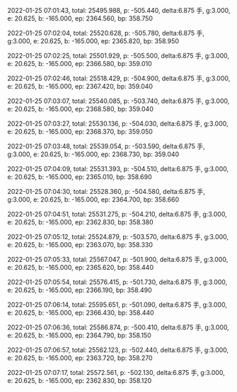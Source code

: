 2022-01-25 07:01:43, total: 25495.988, p: -505.440, delta:6.875 手, g:3.000, e: 20.625, b: -165.000, ep: 2364.560, bp: 358.750

2022-01-25 07:02:04, total: 25520.628, p: -505.780, delta:6.875 手, g:3.000, e: 20.625, b: -165.000, ep: 2365.820, bp: 358.950

2022-01-25 07:02:25, total: 25501.929, p: -505.500, delta:6.875 手, g:3.000, e: 20.625, b: -165.000, ep: 2366.580, bp: 359.010

2022-01-25 07:02:46, total: 25518.429, p: -504.900, delta:6.875 手, g:3.000, e: 20.625, b: -165.000, ep: 2367.420, bp: 359.040

2022-01-25 07:03:07, total: 25540.085, p: -503.740, delta:6.875 手, g:3.000, e: 20.625, b: -165.000, ep: 2368.580, bp: 359.040

2022-01-25 07:03:27, total: 25530.136, p: -504.030, delta:6.875 手, g:3.000, e: 20.625, b: -165.000, ep: 2368.370, bp: 359.050

2022-01-25 07:03:48, total: 25539.054, p: -503.590, delta:6.875 手, g:3.000, e: 20.625, b: -165.000, ep: 2368.730, bp: 359.040

2022-01-25 07:04:09, total: 25531.393, p: -504.510, delta:6.875 手, g:3.000, e: 20.625, b: -165.000, ep: 2365.010, bp: 358.690

2022-01-25 07:04:30, total: 25528.360, p: -504.580, delta:6.875 手, g:3.000, e: 20.625, b: -165.000, ep: 2364.700, bp: 358.660

2022-01-25 07:04:51, total: 25531.275, p: -504.210, delta:6.875 手, g:3.000, e: 20.625, b: -165.000, ep: 2362.830, bp: 358.380

2022-01-25 07:05:12, total: 25524.879, p: -503.570, delta:6.875 手, g:3.000, e: 20.625, b: -165.000, ep: 2363.070, bp: 358.330

2022-01-25 07:05:33, total: 25567.047, p: -501.900, delta:6.875 手, g:3.000, e: 20.625, b: -165.000, ep: 2365.620, bp: 358.440

2022-01-25 07:05:54, total: 25576.415, p: -501.730, delta:6.875 手, g:3.000, e: 20.625, b: -165.000, ep: 2366.190, bp: 358.490

2022-01-25 07:06:14, total: 25595.651, p: -501.090, delta:6.875 手, g:3.000, e: 20.625, b: -165.000, ep: 2366.430, bp: 358.440

2022-01-25 07:06:36, total: 25586.874, p: -500.410, delta:6.875 手, g:3.000, e: 20.625, b: -165.000, ep: 2364.790, bp: 358.150

2022-01-25 07:06:57, total: 25562.123, p: -502.440, delta:6.875 手, g:3.000, e: 20.625, b: -165.000, ep: 2363.720, bp: 358.270

2022-01-25 07:07:17, total: 25572.561, p: -502.130, delta:6.875 手, g:3.000, e: 20.625, b: -165.000, ep: 2362.830, bp: 358.120